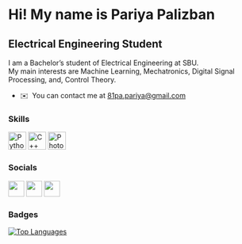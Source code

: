 Hi! My name is Pariya Palizban
================================

Electrical Engineering Student
------------------------------

I am a Bachelor’s student of Electrical Engineering at SBU.</br>
My main interests are Machine Learning, Mechatronics, Digital Signal Processing, and, Control Theory.

* ✉️  You can contact me at [81pa.pariya@gmail.com](mailto:81pa.pariya@gmail.com)

### Skills


<p align="left">
<a href="https://www.python.org/" target="_blank" rel="noreferrer"><img src="https://raw.githubusercontent.com/danielcranney/readme-generator/main/public/icons/skills/python-colored.svg" width="36" height="36" alt="Python" /></a>
<a href="https://docs.microsoft.com/en-us/cpp/?view=msvc-170" target="_blank" rel="noreferrer"><img src="https://raw.githubusercontent.com/danielcranney/readme-generator/main/public/icons/skills/cplusplus-colored.svg" width="36" height="36" alt="C++" /></a>
<a href="https://www.adobe.com/uk/products/photoshop.html" target="_blank" rel="noreferrer"><img src="https://raw.githubusercontent.com/danielcranney/readme-generator/main/public/icons/skills/photoshop-colored.svg" width="36" height="36" alt="Photoshop" /></a>
</p>


### Socials

<p align="left"> <a href="https://discord.com/users/pariyapalizban" target="_blank" rel="noreferrer"><img src="https://raw.githubusercontent.com/danielcranney/readme-generator/main/public/icons/socials/discord.svg" width="32" height="32" /></a> <a href="https://www.github.com/PariyaPl" target="_blank" rel="noreferrer"><img src="https://raw.githubusercontent.com/danielcranney/readme-generator/main/public/icons/socials/github.svg" width="32" height="32" /></a> <a href="https://www.linkedin.com/in/pariyapalizban" target="_blank" rel="noreferrer"><img src="https://raw.githubusercontent.com/danielcranney/readme-generator/main/public/icons/socials/linkedin.svg" width="32" height="32" /></a></p>

### Badges


<a href="https://github.com/PariyaPl" align="left"><img src="https://github-readme-stats.vercel.app/api/top-langs/?username=PariyaPl&langs_count=10&title_color=3382ed&text_color=64748b&icon_color=3382ed&bg_color=000000&hide_border=true&locale=en&custom_title=Top%20%Languages" alt="Top Languages" /></a>
